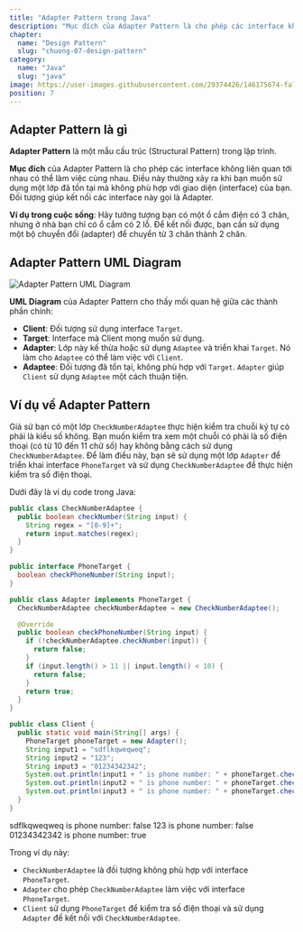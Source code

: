 ```yaml
---
title: "Adapter Pattern trong Java"
description: "Mục đích của Adapter Pattern là cho phép các interface không liên quan tới nhau có thể làm việc cùng nhau. Điều này thường xảy ra khi bạn muốn sử dụng một lớp đã tồn tại mà không phù hợp với giao diện (interface) của bạn."
chapter:
  name: "Design Pattern"
  slug: "chuong-07-design-pattern"
category:
  name: "Java"
  slug: "java"
image: https://user-images.githubusercontent.com/29374426/146175674-fa7e09f7-4e42-485e-a2b5-8c664601b203.png
position: 7
---
```


## Adapter Pattern là gì

**Adapter Pattern** là một mẫu cấu trúc (Structural Pattern) trong lập trình.

**Mục đích** của Adapter Pattern là cho phép các interface không liên quan tới nhau có thể làm việc cùng nhau. Điều này thường xảy ra khi bạn muốn sử dụng một lớp đã tồn tại mà không phù hợp với giao diện (interface) của bạn. Đối tượng giúp kết nối các interface này gọi là Adapter.

**Ví dụ trong cuộc sống**: Hãy tưởng tượng bạn có một ổ cắm điện có 3 chân, nhưng ở nhà bạn chỉ có ổ cắm có 2 lỗ. Để kết nối được, bạn cần sử dụng một bộ chuyển đổi (adapter) để chuyển từ 3 chân thành 2 chân.

## Adapter Pattern UML Diagram

![Adapter Pattern UML Diagram](https://github.com/techmely/hoc-lap-trinh/assets/29374426/fd6297b5-be8c-4739-85fc-ed24505a87b9)

**UML Diagram** của Adapter Pattern cho thấy mối quan hệ giữa các thành phần chính:

- **Client**: Đối tượng sử dụng interface `Target`.
- **Target**: Interface mà Client mong muốn sử dụng.
- **Adapter**: Lớp này kế thừa hoặc sử dụng `Adaptee` và triển khai `Target`. Nó làm cho `Adaptee` có thể làm việc với `Client`.
- **Adaptee**: Đối tượng đã tồn tại, không phù hợp với `Target`. `Adapter` giúp `Client` sử dụng `Adaptee` một cách thuận tiện.

## Ví dụ về Adapter Pattern

Giả sử bạn có một lớp `CheckNumberAdaptee` thực hiện kiểm tra chuỗi ký tự có phải là kiểu số không. Bạn muốn kiểm tra xem một chuỗi có phải là số điện thoại (có từ 10 đến 11 chữ số) hay không bằng cách sử dụng `CheckNumberAdaptee`. Để làm điều này, bạn sẽ sử dụng một lớp `Adapter` để triển khai interface `PhoneTarget` và sử dụng `CheckNumberAdaptee` để thực hiện kiểm tra số điện thoại.

Dưới đây là ví dụ code trong Java:

```java
public class CheckNumberAdaptee {
  public boolean checkNumber(String input) {
    String regex = "[0-9]+";
    return input.matches(regex);
  }
}

public interface PhoneTarget {
  boolean checkPhoneNumber(String input);
}

public class Adapter implements PhoneTarget {
  CheckNumberAdaptee checkNumberAdaptee = new CheckNumberAdaptee();

  @Override
  public boolean checkPhoneNumber(String input) {
    if (!checkNumberAdaptee.checkNumber(input)) {
      return false;
    }
    if (input.length() > 11 || input.length() < 10) {
      return false;
    }
    return true;
  }
}

public class Client {
  public static void main(String[] args) {
    PhoneTarget phoneTarget = new Adapter();
    String input1 = "sdflkqweqweq";
    String input2 = "123";
    String input3 = "01234342342";
    System.out.println(input1 + " is phone number: " + phoneTarget.checkPhoneNumber(input1));
    System.out.println(input2 + " is phone number: " + phoneTarget.checkPhoneNumber(input2));
    System.out.println(input3 + " is phone number: " + phoneTarget.checkPhoneNumber(input3));
  }
}
```

<content-result>
sdflkqweqweq is phone number: false
123 is phone number: false
01234342342 is phone number: true
</content-result>

Trong ví dụ này:

- `CheckNumberAdaptee` là đối tượng không phù hợp với interface `PhoneTarget`.
- `Adapter` cho phép `CheckNumberAdaptee` làm việc với interface `PhoneTarget`.
- `Client` sử dụng `PhoneTarget` để kiểm tra số điện thoại và sử dụng `Adapter` để kết nối với `CheckNumberAdaptee`.
